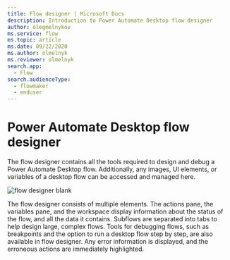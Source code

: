 ```yaml
---
title: Flow designer | Microsoft Docs
description: Introduction to Power Automate Desktop flow designer
author: olegmelnykov
ms.service: flow
ms.topic: article
ms.date: 09/22/2020
ms.author: olmelnyk
ms.reviewer: olmelnyk
search.app: 
  - Flow
search.audienceType: 
  - flowmaker
  - enduser
---
```


# Power Automate Desktop flow designer



The flow designer contains all the tools required to design and debug a Power Automate Desktop flow. Additionally, any images, UI elements, or variables of a desktop flow can be accessed and managed here.

![flow designer blank](\media\flow-designer\flow-designer.png)

The flow designer consists of multiple elements. The actions pane, the variables pane, and the workspace display information about the status of the flow, and all the data it contains. Subflows are separated into tabs to help design large, complex flows.  Tools for debugging flows, such as breakpoints and the option to run a desktop flow step by step, are also available in flow designer. Any error information is displayed, and the erroneous actions are immediately highlighted.

